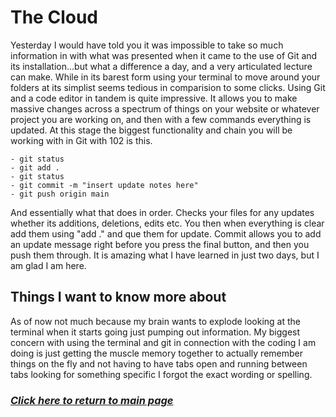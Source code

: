 # The Cloud

Yesterday I would have told you it was impossible to take so much information in with what was presented when it came to the use of Git and its installation...but what a difference a day, and a very articulated lecture can make. While in its barest form using your terminal to move around your folders at its simplist seems tedious in comparision to some clicks. Using Git and a code editor in tandem is quite impressive. It allows you to make massive changes across a spectrum of things on your website or whatever project you are working on, and then with a few commands everything is updated. At this stage the biggest functionality and chain you will be working with in Git with 102 is this.

    - git status
    - git add .
    - git status
    - git commit -m "insert update notes here"
    - git push origin main 

And essentially what that does in order. Checks your files for any updates whether its additions, deletions, edits etc. You then when everything is clear add them using "add ." and que them for update. Commit allows you to add an update message right before you press the final button, and then you push them through. It is amazing what I have learned in just two days, but I am glad I am here.

## Things I want to know more about

As of now not much because my brain wants to explode looking at the terminal when it starts going just pumping out information. My biggest concern with using the terminal and git in connection with the coding I am doing is just getting the muscle memory together to actually remember things on the fly and not having to have tabs open and running between tabs looking for something specific I forgot the exact wording or spelling.

### [*Click here to return to main page*](../README.md)